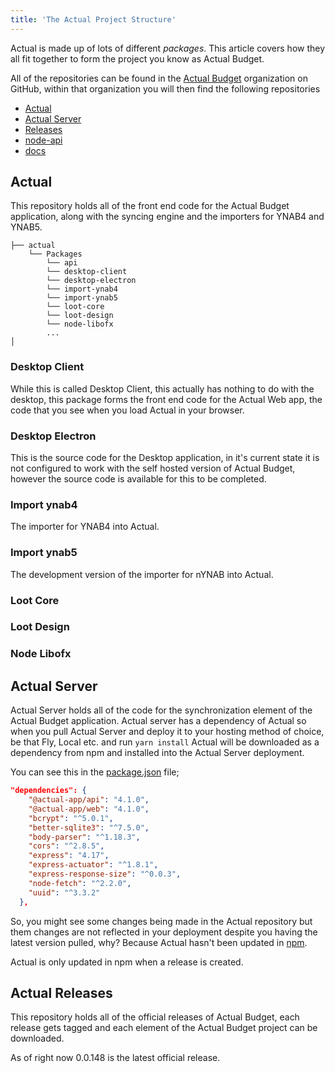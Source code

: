 ```yaml
---
title: 'The Actual Project Structure'
---
```


Actual is made up of lots of different _packages_. This article covers how they all fit together to form the project you know as Actual Budget.

All of the repositories can be found in the [Actual Budget](https://github.com/actualbudget) organization on GitHub, within that organization you will then find the following repositories

- [Actual](https://github.com/actualbudget/actual)
- [Actual Server](https://github.com/actualbudget/actual-server)
- [Releases](https://github.com/actualbudget/releases)
- [node-api](https://github.com/actualbudget/node-api)
- [docs](https://github.com/actualbudget/docs)

## Actual

This repository holds all of the front end code for the Actual Budget application, along with the syncing engine and the importers for YNAB4 and YNAB5.

```
├── actual
    └── Packages
        └── api
        └── desktop-client
        └── desktop-electron
        └── import-ynab4
        └── import-ynab5
        └── loot-core
        └── loot-design
        └── node-libofx
        ...
│
```

### Desktop Client

While this is called Desktop Client, this actually has nothing to do with the desktop, this package forms the front end code for the Actual Web app, the code that you see when you load Actual in your browser.

### Desktop Electron

This is the source code for the Desktop application, in it's current state it is not configured to work with the self hosted version of Actual Budget, however the source code is available for this to be completed.

### Import ynab4

The importer for YNAB4 into Actual.

### Import ynab5

The development version of the importer for nYNAB into Actual.

### Loot Core

### Loot Design

### Node Libofx

## Actual Server

Actual Server holds all of the code for the synchronization element of the Actual Budget application. Actual server has a dependency of Actual so when you pull Actual Server and deploy it to your hosting method of choice, be that Fly, Local etc. and run `yarn install` Actual will be downloaded as a dependency from npm and installed into the Actual Server deployment.

You can see this in the [package.json](https://github.com/actualbudget/actual-server/blob/master/package.json) file;

```json
"dependencies": {
    "@actual-app/api": "4.1.0",
    "@actual-app/web": "4.1.0",
    "bcrypt": "^5.0.1",
    "better-sqlite3": "^7.5.0",
    "body-parser": "^1.18.3",
    "cors": "^2.8.5",
    "express": "4.17",
    "express-actuator": "^1.8.1",
    "express-response-size": "^0.0.3",
    "node-fetch": "^2.2.0",
    "uuid": "^3.3.2"
  },
```

So, you might see some changes being made in the Actual repository but them changes are not reflected in your deployment despite you having the latest version pulled, why? Because Actual hasn't been updated in [npm](https://www.npmjs.com/package/@actual-app/web).

Actual is only updated in npm when a release is created.

## Actual Releases

This repository holds all of the official releases of Actual Budget, each release gets tagged and each element of the Actual Budget project can be downloaded.

As of right now 0.0.148 is the latest official release.
